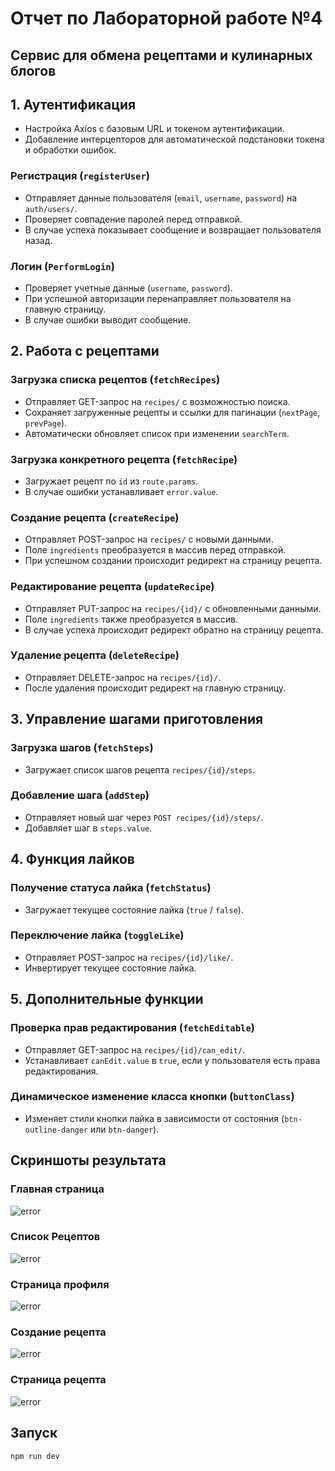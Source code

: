 # Отчет по Лабораторной работе №4

## Сервис для обмена рецептами и кулинарных блогов

## 1. Аутентификация

- Настройка Axios с базовым URL и токеном аутентификации.
- Добавление интерцепторов для автоматической подстановки токена и обработки ошибок.

### Регистрация (`registerUser`)

- Отправляет данные пользователя (`email`, `username`, `password`) на `auth/users/`.
- Проверяет совпадение паролей перед отправкой.
- В случае успеха показывает сообщение и возвращает пользователя назад.

### Логин (`PerformLogin`)

- Проверяет учетные данные (`username`, `password`).
- При успешной авторизации перенаправляет пользователя на главную страницу.
- В случае ошибки выводит сообщение.

## 2. Работа с рецептами

### Загрузка списка рецептов (`fetchRecipes`)

- Отправляет GET-запрос на `recipes/` с возможностью поиска.
- Сохраняет загруженные рецепты и ссылки для пагинации (`nextPage`, `prevPage`).
- Автоматически обновляет список при изменении `searchTerm`.

### Загрузка конкретного рецепта (`fetchRecipe`)

- Загружает рецепт по `id` из `route.params`.
- В случае ошибки устанавливает `error.value`.

### Создание рецепта (`createRecipe`)

- Отправляет POST-запрос на `recipes/` с новыми данными.
- Поле `ingredients` преобразуется в массив перед отправкой.
- При успешном создании происходит редирект на страницу рецепта.

### Редактирование рецепта (`updateRecipe`)

- Отправляет PUT-запрос на `recipes/{id}/` с обновленными данными.
- Поле `ingredients` также преобразуется в массив.
- В случае успеха происходит редирект обратно на страницу рецепта.

### Удаление рецепта (`deleteRecipe`)

- Отправляет DELETE-запрос на `recipes/{id}/`.
- После удаления происходит редирект на главную страницу.

## 3. Управление шагами приготовления

### Загрузка шагов (`fetchSteps`)

- Загружает список шагов рецепта `recipes/{id}/steps`.

### Добавление шага (`addStep`)

- Отправляет новый шаг через `POST recipes/{id}/steps/`.
- Добавляет шаг в `steps.value`.

## 4. Функция лайков

### Получение статуса лайка (`fetchStatus`)

- Загружает текущее состояние лайка (`true` / `false`).

### Переключение лайка (`toggleLike`)

- Отправляет POST-запрос на `recipes/{id}/like/`.
- Инвертирует текущее состояние лайка.

## 5. Дополнительные функции

### Проверка прав редактирования (`fetchEditable`)

- Отправляет GET-запрос на `recipes/{id}/can_edit/`.
- Устанавливает `canEdit.value` в `true`, если у пользователя есть права редактирования.

### Динамическое изменение класса кнопки (`buttonClass`)

- Изменяет стили кнопки лайка в зависимости от состояния (`btn-outline-danger` или `btn-danger`).

## Скриншоты результата

### Главная страница

![error](./images/main4.jpg)

### Список Рецептов

![error](./images/rec.jpg)

### Страница профиля

![error](./images/prof.jpg)

### Создание рецепта

![error](./images/new.jpg)

### Страница рецепта

![error](./images/recinfo.jpg)

## Запуск

```
npm run dev
```
